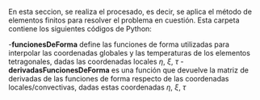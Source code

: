 En esta seccion, se realiza el procesado, es decir, se aplica el método de elementos finitos para resolver el problema en cuestión. Esta carpeta contiene los siguientes códigos de Python:

-**funcionesDeForma** define las funciones de forma utilizadas para interpolar las coordenadas globales y las temperaturas de los elementos tetragonales, dadas las coordenadas locales $\eta$, $\xi$, $\tau$
-**derivadasFuncionesDeForma** es una función que devuelve la matriz de derivadas de las funciones de forma respecto de las coordenadas locales/convectivas, dadas estas coordenadas $\eta$, $\xi$, $\tau$
